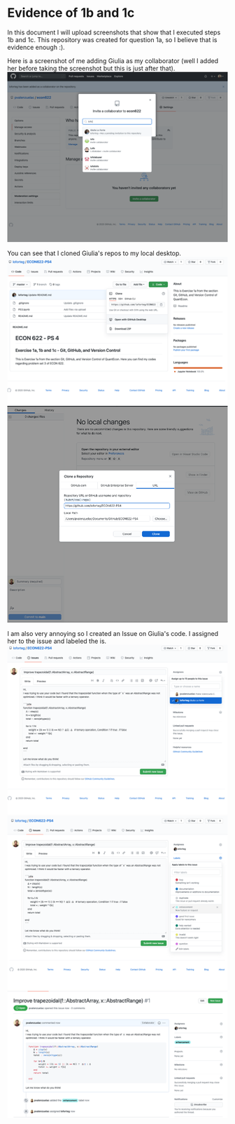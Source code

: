 # Evidence of 1b and 1c
In this document I will upload screenshots that show that I executed steps 1b and 1c. This repository was created for question 1a, so I believe that is evidence enough :).

Here is a screenshot of me adding Giulia as my collaborator (well I added her before taking the screenshot but this is just after that). 
![image](/screenshots/ss1.png)

You can see that I cloned Giulia's repos to my local desktop.
![image](/screenshots/ss2.png)
![image](/screenshots/ss3.png)

I am also very annoying so I created an Issue on Giulia's code. I assigned her to the issue and labeled the is.
![image](/screenshots/ss4.png)
![image](/screenshots/ss5.png)
![image](/screenshots/ss6.png)
